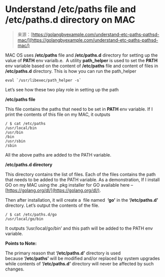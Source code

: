 <!--yml
category: 未分类
date: 2024-10-13 06:11:46
-->

# Understand /etc/paths file and /etc/paths.d directory on MAC

> 来源：[https://golangbyexample.com/understand-etc-paths-pathsd-mac/](https://golangbyexample.com/understand-etc-paths-pathsd-mac/)

MAC OS uses **/etc/paths** file and **/etc/paths.d** directory for setting up the value of **PATH** env varialb.e.  A utility **path_helper** is used to set the **PATH** env variable based on the content of **/etc/paths** file and content of files in **/etc/paths.d** directory. This is how you can run the path_helper

```
eval `/usr/libexec/path_helper -s`
```

Let’s see how these two play role in setting up the path

**/etc/paths file**

This file contains the paths that need to be set in **PATH** env variable. If I print the contents of this file on my MAC, it outputs

```
/ $ cat /etc/paths
/usr/local/bin
/usr/bin
/bin
/usr/sbin
/sbin
```

All the above paths are added to the PATH variable.

**/etc/paths.d directory**

This directory contains the list of files. Each of the files contains the path that needs to be added to the PATH variable. As a demonstration, If I install GO on my MAC using the .pkg installer for GO available here – [https://golang.org/dl/](https://golang.org/dl/).

Then after installation, it will create a  file named  **‘go’** in the **‘/etc/paths.d’** directory. Let’s output the contents of the file.

```
/ $ cat /etc/paths.d/go
/usr/local/go/bin
```

It outputs ‘/usr/local/go/bin’ and this path will be added to the PATH env variable.

**Points to Note:**

The primary reason that **‘/etc/paths.d’** directory is used because **‘/etc/paths’** will be modified and/or replaced by system upgrades while contents of **‘/etc/paths.d’** directory will never be affected by such changes.
